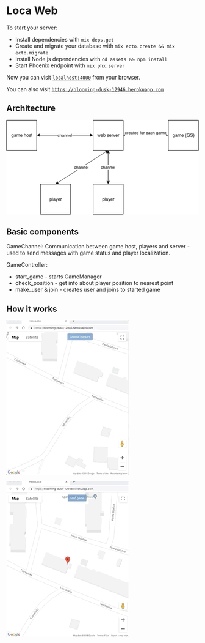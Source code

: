 # Loca Web

To start your server:

  * Install dependencies with `mix deps.get`
  * Create and migrate your database with `mix ecto.create && mix ecto.migrate`
  * Install Node.js dependencies with `cd assets && npm install`
  * Start Phoenix endpoint with `mix phx.server`

Now you can visit [`localhost:4000`](http://localhost:4000) from your browser.

You can also visit [`https://blooming-dusk-12946.herokuapp.com`](https://blooming-dusk-12946.herokuapp.com)

## Architecture


![Architecture](../../arch.png "Architecture")


## Basic components

GameChannel: 
  Communication between game host, players and server - used to send messages with game status and player localization.

GameController:
  - start_game - starts GameManager
  - check_position - get info about player position to nearest point
  - make_user & join - creates user and joins to started game


## How it works

![Start game](../../start_game.gif "Start game")

![Game](../../game.gif "Game")
